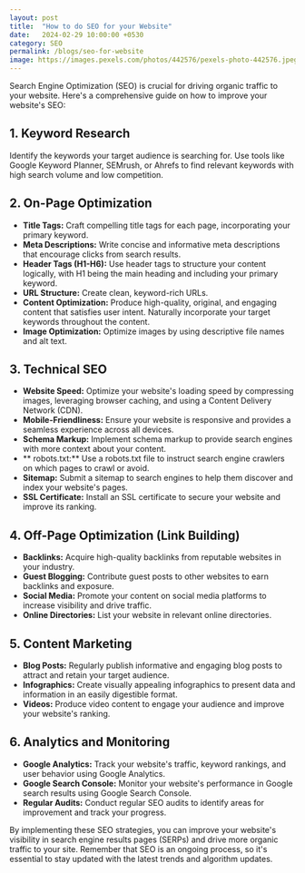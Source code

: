 ```yaml
---
layout: post
title:  "How to do SEO for your Website"
date:   2024-02-29 10:00:00 +0530
category: SEO
permalink: /blogs/seo-for-website
image: https://images.pexels.com/photos/442576/pexels-photo-442576.jpeg
---
```


Search Engine Optimization (SEO) is crucial for driving organic traffic to your website. Here's a comprehensive guide on how to improve your website's SEO:

## 1. Keyword Research

Identify the keywords your target audience is searching for. Use tools like Google Keyword Planner, SEMrush, or Ahrefs to find relevant keywords with high search volume and low competition.

## 2. On-Page Optimization

*   **Title Tags:** Craft compelling title tags for each page, incorporating your primary keyword.
*   **Meta Descriptions:** Write concise and informative meta descriptions that encourage clicks from search results.
*   **Header Tags (H1-H6):** Use header tags to structure your content logically, with H1 being the main heading and including your primary keyword.
*   **URL Structure:** Create clean, keyword-rich URLs.
*   **Content Optimization:** Produce high-quality, original, and engaging content that satisfies user intent. Naturally incorporate your target keywords throughout the content.
*   **Image Optimization:** Optimize images by using descriptive file names and alt text.

## 3. Technical SEO

*   **Website Speed:** Optimize your website's loading speed by compressing images, leveraging browser caching, and using a Content Delivery Network (CDN).
*   **Mobile-Friendliness:** Ensure your website is responsive and provides a seamless experience across all devices.
*   **Schema Markup:** Implement schema markup to provide search engines with more context about your content.
*   ** robots.txt:** Use a robots.txt file to instruct search engine crawlers on which pages to crawl or avoid.
*   **Sitemap:** Submit a sitemap to search engines to help them discover and index your website's pages.
*   **SSL Certificate:** Install an SSL certificate to secure your website and improve its ranking.

## 4. Off-Page Optimization (Link Building)

*   **Backlinks:** Acquire high-quality backlinks from reputable websites in your industry.
*   **Guest Blogging:** Contribute guest posts to other websites to earn backlinks and exposure.
*   **Social Media:** Promote your content on social media platforms to increase visibility and drive traffic.
*   **Online Directories:** List your website in relevant online directories.

## 5. Content Marketing

*   **Blog Posts:** Regularly publish informative and engaging blog posts to attract and retain your target audience.
*   **Infographics:** Create visually appealing infographics to present data and information in an easily digestible format.
*   **Videos:** Produce video content to engage your audience and improve your website's ranking.

## 6. Analytics and Monitoring

*   **Google Analytics:** Track your website's traffic, keyword rankings, and user behavior using Google Analytics.
*   **Google Search Console:** Monitor your website's performance in Google search results using Google Search Console.
*   **Regular Audits:** Conduct regular SEO audits to identify areas for improvement and track your progress.

By implementing these SEO strategies, you can improve your website's visibility in search engine results pages (SERPs) and drive more organic traffic to your site. Remember that SEO is an ongoing process, so it's essential to stay updated with the latest trends and algorithm updates.

